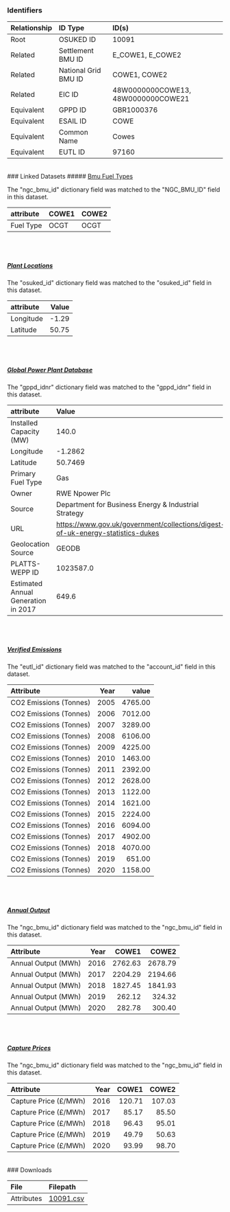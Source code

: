 ### Identifiers

| Relationship   | ID Type              | ID(s)                              |
|:---------------|:---------------------|:-----------------------------------|
| Root           | OSUKED ID            | 10091                              |
| Related        | Settlement BMU ID    | E_COWE1, E_COWE2                   |
| Related        | National Grid BMU ID | COWE1, COWE2                       |
| Related        | EIC ID               | 48W0000000COWE13, 48W0000000COWE21 |
| Equivalent     | GPPD ID              | GBR1000376                         |
| Equivalent     | ESAIL ID             | COWE                               |
| Equivalent     | Common Name          | Cowes                              |
| Equivalent     | EUTL ID              | 97160                              |

<br>
### Linked Datasets
##### <a href="https://osuked.github.io/Power-Station-Dictionary/datasets/bmu-fuel-types">Bmu Fuel Types</a>



The "ngc_bmu_id" dictionary field was matched to the "NGC_BMU_ID" field in this dataset.

| attribute   | COWE1   | COWE2   |
|:------------|:--------|:--------|
| Fuel Type   | OCGT    | OCGT    |

<br><br>
##### <a href="https://osuked.github.io/Power-Station-Dictionary/datasets/plant-locations">Plant Locations</a>



The "osuked_id" dictionary field was matched to the "osuked_id" field in this dataset.

| attribute   |   Value |
|:------------|--------:|
| Longitude   |   -1.29 |
| Latitude    |   50.75 |

<br><br>
##### <a href="https://osuked.github.io/Power-Station-Dictionary/datasets/global-power-plant-database">Global Power Plant Database</a>



The "gppd_idnr" dictionary field was matched to the "gppd_idnr" field in this dataset.

| attribute                           | Value                                                                          |
|:------------------------------------|:-------------------------------------------------------------------------------|
| Installed Capacity (MW)             | 140.0                                                                          |
| Longitude                           | -1.2862                                                                        |
| Latitude                            | 50.7469                                                                        |
| Primary Fuel Type                   | Gas                                                                            |
| Owner                               | RWE Npower Plc                                                                 |
| Source                              | Department for Business Energy & Industrial Strategy                           |
| URL                                 | https://www.gov.uk/government/collections/digest-of-uk-energy-statistics-dukes |
| Geolocation Source                  | GEODB                                                                          |
| PLATTS-WEPP ID                      | 1023587.0                                                                      |
| Estimated Annual Generation in 2017 | 649.6                                                                          |

<br><br>
##### <a href="https://osuked.github.io/Power-Station-Dictionary/datasets/verified-emissions">Verified Emissions</a>



The "eutl_id" dictionary field was matched to the "account_id" field in this dataset.

| Attribute              |   Year |   value |
|:-----------------------|-------:|--------:|
| CO2 Emissions (Tonnes) |   2005 | 4765.00 |
| CO2 Emissions (Tonnes) |   2006 | 7012.00 |
| CO2 Emissions (Tonnes) |   2007 | 3289.00 |
| CO2 Emissions (Tonnes) |   2008 | 6106.00 |
| CO2 Emissions (Tonnes) |   2009 | 4225.00 |
| CO2 Emissions (Tonnes) |   2010 | 1463.00 |
| CO2 Emissions (Tonnes) |   2011 | 2392.00 |
| CO2 Emissions (Tonnes) |   2012 | 2628.00 |
| CO2 Emissions (Tonnes) |   2013 | 1122.00 |
| CO2 Emissions (Tonnes) |   2014 | 1621.00 |
| CO2 Emissions (Tonnes) |   2015 | 2224.00 |
| CO2 Emissions (Tonnes) |   2016 | 6094.00 |
| CO2 Emissions (Tonnes) |   2017 | 4902.00 |
| CO2 Emissions (Tonnes) |   2018 | 4070.00 |
| CO2 Emissions (Tonnes) |   2019 |  651.00 |
| CO2 Emissions (Tonnes) |   2020 | 1158.00 |

<br><br>
##### <a href="https://osuked.github.io/Power-Station-Dictionary/datasets/annual-output">Annual Output</a>



The "ngc_bmu_id" dictionary field was matched to the "ngc_bmu_id" field in this dataset.

| Attribute           |   Year |   COWE1 |   COWE2 |
|:--------------------|-------:|--------:|--------:|
| Annual Output (MWh) |   2016 | 2762.63 | 2678.79 |
| Annual Output (MWh) |   2017 | 2204.29 | 2194.66 |
| Annual Output (MWh) |   2018 | 1827.45 | 1841.93 |
| Annual Output (MWh) |   2019 |  262.12 |  324.32 |
| Annual Output (MWh) |   2020 |  282.78 |  300.40 |

<br><br>
##### <a href="https://osuked.github.io/Power-Station-Dictionary/datasets/capture-prices">Capture Prices</a>



The "ngc_bmu_id" dictionary field was matched to the "ngc_bmu_id" field in this dataset.

| Attribute             |   Year |   COWE1 |   COWE2 |
|:----------------------|-------:|--------:|--------:|
| Capture Price (£/MWh) |   2016 |  120.71 |  107.03 |
| Capture Price (£/MWh) |   2017 |   85.17 |   85.50 |
| Capture Price (£/MWh) |   2018 |   96.43 |   95.01 |
| Capture Price (£/MWh) |   2019 |   49.79 |   50.63 |
| Capture Price (£/MWh) |   2020 |   93.99 |   98.70 |


<br>
### Downloads


| File       | Filepath                                                                              |
|:-----------|:--------------------------------------------------------------------------------------|
| Attributes | [10091.csv](https://osuked.github.io/Power-Station-Dictionary/object_attrs/10091.csv) |
